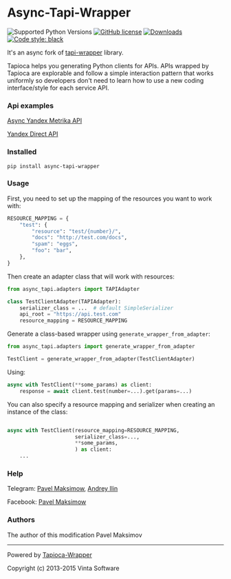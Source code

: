 # Async-Tapi-Wrapper
![Supported Python Versions](https://img.shields.io/static/v1?label=python&message=>=3.6&color=blue)
[![GitHub license](https://img.shields.io/badge/license-MIT-green.svg)](https://raw.githubusercontent.com/vintasoftware/tapioca-wrapper/master/LICENSE)
[![Downloads](https://pepy.tech/badge/tapi-wrapper)](https://pepy.tech/project/tapi-yandex-metrika)
<a href="https://github.com/psf/black"><img alt="Code style: black" src="https://img.shields.io/badge/code%20style-black-000000.svg"></a>

It's an async fork of [tapi-wrapper](https://github.com/pavelmaksimov/tapi-wrapper) library.

Tapioca helps you generating Python clients for APIs.
APIs wrapped by Tapioca are explorable and follow a simple interaction pattern that works uniformly so developers don't need to learn how to use a new coding interface/style for each service API.


### Api examples
[Async Yandex Metrika API](https://github.com/ilindrey/async-tapi-yandex-metrika)

[Yandex Direct API](https://github.com/pavelmaksimov/tapi-yandex-direct)


### Installed
    pip install async-tapi-wrapper

### Usage

First, you need to set up the mapping of the resources you want to work with:

```python
RESOURCE_MAPPING = {
    "test": {
        "resource": "test/{number}/",
        "docs": "http://test.com/docs",
        "spam": "eggs",
        "foo": "bar",
    },
}
```

Then create an adapter class that will work with resources:
```python
from async_tapi.adapters import TAPIAdapter

class TestClientAdapter(TAPIAdapter):
    serializer_class = ...  # default SimpleSerializer
    api_root = "https://api.test.com"
    resource_mapping = RESOURCE_MAPPING
```

Generate a class-based wrapper using `generate_wrapper_from_adapter`:
```python
from async_tapi.adapters import generate_wrapper_from_adapter

TestClient = generate_wrapper_from_adapter(TestClientAdapter)
```

Using:

```python
async with TestClient(**some_params) as client:
    response = await client.test(number=...).get(params=...)
```

You can also specify a resource mapping and serializer when creating an instance of the class:
```python

async with TestClient(resource_mapping=RESOURCE_MAPPING, 
                      serializer_class=..., 
                      **some_params,
                      ) as client:
    ...
```

### Help
Telegram: [Pavel Maksimow](https://t.me/pavel_maksimow), [Andrey Ilin](https://t.me/ilindrey)

Facebook: [Pavel Maksimow](https://www.facebook.com/pavel.maksimow)

### Authors
The author of this modification Pavel Maksimov
___
Powered by [Tapioca-Wrapper](https://github.com/vintasoftware/tapi-wrapper)

Copyright (c) 2013-2015 Vinta Software